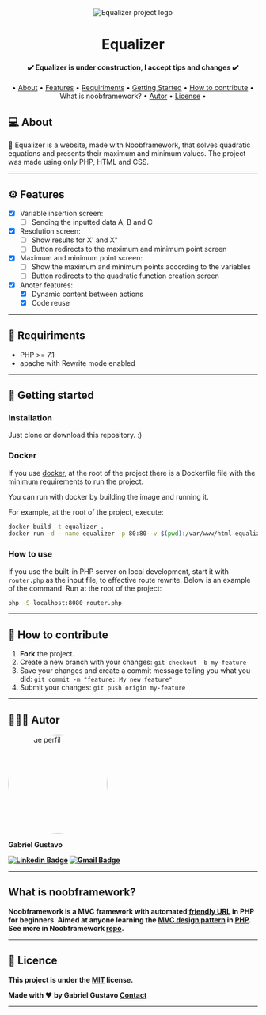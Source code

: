 <div align="center">
    <img src="https://user-images.githubusercontent.com/65090609/113049980-b3973180-917a-11eb-923c-c4520c6468c4.png" alt="Equalizer project logo">
    <h1>Equalizer</h1>
</div>

<h4 align="center"> 
	✔️ Equalizer is under construction, I accept tips and changes ✔️
</h4>

<p align="center">
 • <a href="#-about">About</a> •
 <a href="#-features">Features</a> •
 <a href="#-requiriments">Requiriments</a> •
 <a href="#-getting-started">Getting Started</a> • 
 <a href="#-how-to-contribute-to-the-project">How to contribute</a> •
 <a href"#-what-is-noobframework?">What is noobframework?</a> •
 <a href="#-autor">Autor</a> •
 <a href="#-license">License</a> •
</p>

## 💻 About

📓 Equalizer is a website, made with Noobframework, that solves quadratic equations and presents their maximum and minimum values. The project was made using only PHP, HTML and CSS.

---

## ⚙️ Features

- [x] Variable insertion screen:
  - [ ] Sending the inputted data A, B and C 
  
- [x] Resolution screen:
  - [ ] Show results for X' and X" 
  - [ ] Button redirects to the maximum and minimum point screen

- [x] Maximum and minimum point screen:
  - [ ] Show the maximum and minimum points according to the variables
  - [ ] Button redirects to the quadratic function creation screen
  
- [x] Anoter features:
  - [x] Dynamic content between actions
  - [x] Code reuse

---

## 🔧 Requiriments

* PHP >= 7.1
* apache with Rewrite mode enabled

---

## 👣 Getting started

### Installation

Just clone or download this repository. :)

### Docker

If you use [docker](https://www.docker.com/), at the root of the project there is a Dockerfile file with the minimum requirements to run the project.

You can run with docker by building the image and running it.

For example, at the root of the project, execute:

```bash
docker build -t equalizer .
docker run -d --name equalizer -p 80:80 -v $(pwd):/var/www/html equalizer
```

### How to use

If you use the built-in PHP server on local development, start it with `router.php` as the input file, to effective route rewrite. Below is an example of the command. Run at the root of the project:

```bash
php -S localhost:8080 router.php
```

---

## 🔧 How to contribute

1. **Fork** the project.
2. Create a new branch with your changes: `git checkout -b my-feature`
3. Save your changes and create a commit message telling you what you did: `git commit -m "feature: My new feature"`
4. Submit your changes: `git push origin my-feature`

---

## 🧑🏾‍💻 Autor

<a href="https://www.linkedin.com/in/gabriel-gustavo-araújo-tinoco-3903241b4/"></a>
<img style="border-radius: 100px;" src="https://avatars3.githubusercontent.com/u/65090609?s=460&u=7439510aef27e2e881033aa12c2fe840f6743ed8&v=4" width="200px;" alt="Foto de perfil"/>
<br>
<sub><p><b font-size="25px">Gabriel Gustavo<b><p></sub>
[![Linkedin Badge](https://img.shields.io/badge/-Gabriel-blue?style=flat-square&logo=Linkedin&logoColor=white&link=https://www.linkedin.com/in/gabriel-gustavo-araújo-tinoco-3903241b4/)](https://www.linkedin.com/in/gabriel-gustavo-araújo-tinoco-3903241b4/) 
[![Gmail Badge](https://img.shields.io/badge/-gabrielaraujotinoco@gmail.com-c14438?style=flat-square&logo=Gmail&logoColor=white&link=mailto:gabrielaraujotinoco@gmail.com)](mailto:gabrielaraujotinoco@gmail.com)

---

## What is noobframework?

Noobframework is a MVC framework with automated [friendly URL](https://techterms.com/definition/friendly_url) in PHP for beginners. Aimed at anyone learning the [MVC design pattern](https://pt.wikipedia.org/wiki/MVC) in [PHP](https://www.php.net/). See more in Noobframework [repo](https://github.com/edigar/noobframework).

---

## 📝 Licence

This project is under the [MIT](./LICENSE) license.

Made with ❤️ by Gabriel Gustavo [Contact](https://www.linkedin.com/in/gabriel-gustavo-araújo-tinoco-3903241b4/)

---
